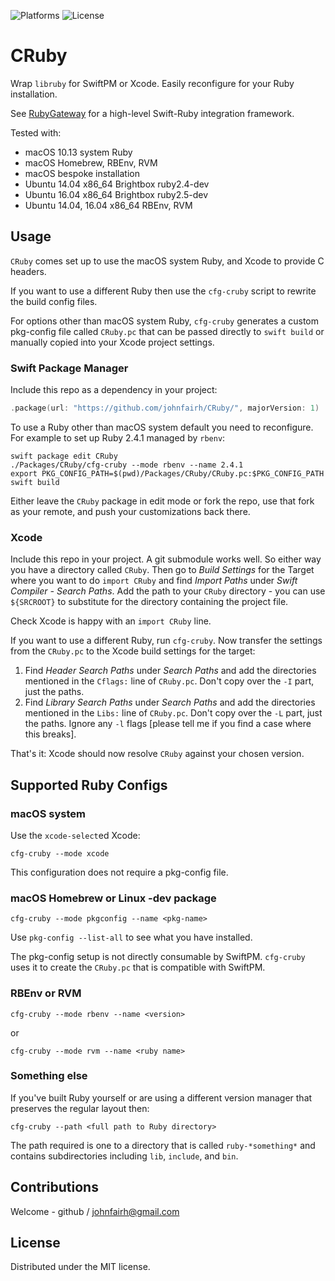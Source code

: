 <!--
CRuby
README.md
Distributed under the MIT license, see LICENSE.
-->

![Platforms](https://img.shields.io/badge/platform-macOS%20%7C%20linux-lightgrey.svg)
![License](https://cocoapod-badges.herokuapp.com/l/RubyGateway/badge.png)

# CRuby

Wrap `libruby` for SwiftPM or Xcode.  Easily reconfigure for your Ruby
installation.

See [RubyGateway](https://github.com/johnfairh/RubyGateway) for a high-level
Swift-Ruby integration framework.

Tested with:
* macOS 10.13 system Ruby
* macOS Homebrew, RBEnv, RVM
* macOS bespoke installation
* Ubuntu 14.04 x86_64 Brightbox ruby2.4-dev
* Ubuntu 16.04 x86_64 Brightbox ruby2.5-dev
* Ubuntu 14.04, 16.04 x86_64 RBEnv, RVM

## Usage

`CRuby` comes set up to use the macOS system Ruby, and Xcode to provide C
headers.

If you want to use a different Ruby then use the `cfg-cruby` script to
rewrite the build config files.

For options other than macOS system Ruby, `cfg-cruby` generates a custom
pkg-config file called `CRuby.pc` that can be passed directly to `swift build`
or manually copied into your Xcode project settings.

### Swift Package Manager

Include this repo as a dependency in your project:
```swift
.package(url: "https://github.com/johnfairh/CRuby/", majorVersion: 1)
```

To use a Ruby other than macOS system default you need to reconfigure.  For
example to set up Ruby 2.4.1 managed by `rbenv`:
```shell
swift package edit CRuby
./Packages/CRuby/cfg-cruby --mode rbenv --name 2.4.1
export PKG_CONFIG_PATH=$(pwd)/Packages/CRuby/CRuby.pc:$PKG_CONFIG_PATH
swift build
```
Either leave the `CRuby` package in edit mode or fork the repo, use that fork
as your remote, and push your customizations back there.

### Xcode

Include this repo in your project.  A git submodule works well.  So either way
you have a directory called `CRuby`.  Then go to *Build Settings* for the Target
where you want to do `import CRuby` and find *Import Paths* under *Swift
Compiler - Search Paths*.  Add the path to your `CRuby` directory - you can
use `${SRCROOT}` to substitute for the directory containing the project file.

Check Xcode is happy with an `import CRuby` line.

If you want to use a different Ruby, run `cfg-cruby`.  Now transfer the settings
from the `CRuby.pc` to the Xcode build settings for the target:
1. Find *Header Search Paths* under *Search Paths* and add the directories
   mentioned in the `Cflags:` line of `CRuby.pc`.  Don't copy over the `-I` part,
   just the paths.
2. Find *Library Search Paths* under *Search Paths* and add the directories
   mentioned in the `Libs:` line of `CRuby.pc`.  Don't copy over the `-L` part,
   just the paths.  Ignore any `-l` flags [please tell me if you find a case
   where this breaks].

That's it: Xcode should now resolve `CRuby` against your chosen version.

## Supported Ruby Configs

### macOS system

Use the `xcode-select`ed Xcode:
```shell
cfg-cruby --mode xcode
```
This configuration does not require a pkg-config file.

### macOS Homebrew or Linux -dev package

```shell
cfg-cruby --mode pkgconfig --name <pkg-name>
```
Use `pkg-config --list-all` to see what you have installed.

The pkg-config setup is not directly consumable by SwiftPM.  `cfg-cruby` uses
it to create the `CRuby.pc` that is compatible with SwiftPM.

### RBEnv or RVM

```shell
cfg-cruby --mode rbenv --name <version>
```

or

```shell
cfg-cruby --mode rvm --name <ruby name>
```

### Something else

If you've built Ruby yourself or are using a different version manager that
preserves the regular layout then:

```shell
cfg-cruby --path <full path to Ruby directory>
```

The path required is one to a directory that is called `ruby-*something*` and
contains subdirectories including `lib`, `include`, and `bin`.

## Contributions

Welcome - github / johnfairh@gmail.com

## License

Distributed under the MIT license.
